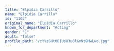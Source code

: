 ```yaml
---
title: "Elpidia Carrillo"
name: "Elpidia Carrillo"
id: "1102"
original_name: "Elpidia Carrillo"
known_for_department: "Acting"
gender: "1"
adult: "false"
profile_path: "/zYVzGHtODIUs83uOlGnNtBMwLwo.jpg"
---
```

